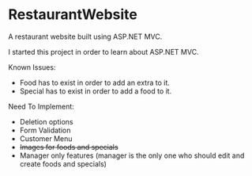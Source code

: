 # RestaurantWebsite
A restaurant website built using ASP.NET MVC.

I started this project in order to learn about ASP.NET MVC.

Known Issues:
<ul>
<li>Food has to exist in order to add an extra to it.</li>
<li>Special has to exist in order to add a food to it.</li>
</ul>
Need To Implement:

<ul><li>Deletion options</li>
<li>Form Validation</li>
<li>Customer Menu</li>
  <li><s>Images for foods and specials</s></li>
<li>Manager only features (manager is the only one who should edit and create foods and specials)</li></ul>
